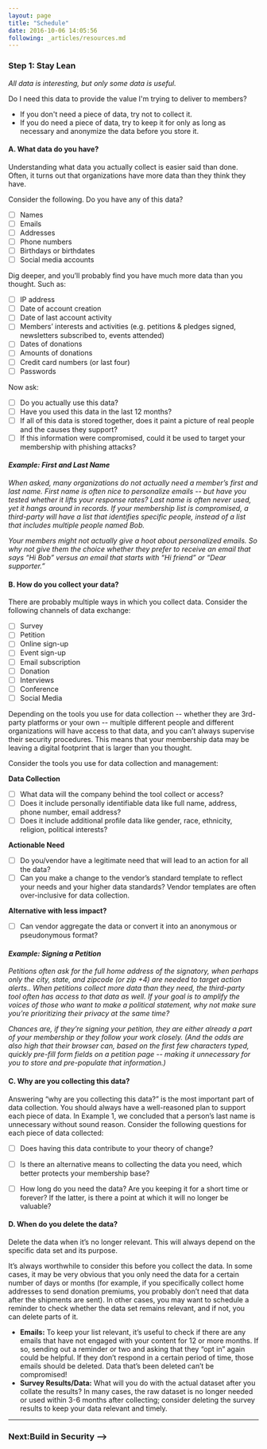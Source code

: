 ```yaml
---
layout: page
title: "Schedule"
date: 2016-10-06 14:05:56
following: _articles/resources.md
---
```

### Step 1: Stay Lean </br>
_All data is interesting, but only some data is useful._ </br>

Do I need this data to provide the value I'm trying to deliver to members?
* If you don't need a piece of data, try not to collect it.
* If you do need a piece of data, try to keep it for only as long as necessary and anonymize the data before you store it.

#### A. What data do you have?
Understanding what data you actually collect is easier said than done.  Often, it turns out that organizations have more data than they think they have. 

Consider the following. Do you have any of this data?
- [ ] Names
- [ ] Emails
- [ ] Addresses
- [ ] Phone numbers
- [ ] Birthdays or birthdates
- [ ] Social media accounts

Dig deeper, and you’ll probably find you have much more data than you thought. Such as:
- [ ] IP address
- [ ] Date of account creation
- [ ] Date of last account activity
- [ ] Members’ interests and activities (e.g. petitions & pledges signed, newsletters subscribed to, events attended)
- [ ] Dates of donations
- [ ] Amounts of donations
- [ ] Credit card numbers (or last four)
- [ ] Passwords

Now ask:
- [ ] Do you actually use this data? 
- [ ] Have you used this data in the last 12 months? 
- [ ] If all of this data is stored together, does it paint a picture of real people and the causes they support? 
- [ ] If this information were compromised, could it be used to target your membership with phishing attacks? 

#### _Example: First and Last Name_
_When asked, many organizations do not actually need a member’s first and last name.  First name is often nice to personalize emails -- but have you tested whether it lifts your response rates? Last name is often never used, yet it hangs around in records.  If your membership list is compromised, a third-party will have a list that identifies specific people, instead of a list that includes multiple people named Bob._

_Your members might not actually give a hoot about personalized emails.  So why not give them the choice whether they prefer to receive an email that says “Hi Bob” versus an email that starts with “Hi friend” or “Dear supporter.”_

#### B. How do you collect your data?

There are probably multiple ways in which you collect data. Consider the following channels of data exchange:
- [ ] Survey
- [ ] Petition
- [ ] Online sign-up
- [ ] Event sign-up
- [ ] Email subscription
- [ ] Donation  
- [ ] Interviews
- [ ] Conference 
- [ ] Social Media 

Depending on the tools you use for data collection -- whether they are 3rd-party platforms or your own -- multiple different people and different organizations will have access to that data, and you can’t always supervise their security procedures. This means that your membership data may be leaving a digital footprint that is larger than you thought.  

Consider the tools you use for data collection and management:

**Data Collection**
- [ ] What data will the company behind the tool collect or access?
- [ ] Does it include personally identifiable data like full name, address, phone number, email address?
- [ ] Does it include additional profile data like gender, race, ethnicity, religion, political interests?

**Actionable Need**
- [ ] Do you/vendor have a legitimate need that will lead to an action for all the data? 
- [ ] Can you make a change to the vendor’s standard template to reflect your needs and your higher data standards? Vendor templates are often over-inclusive for data collection.
    
**Alternative with less impact?**
- [ ] Can vendor aggregate the data or convert it into an anonymous or pseudonymous format?


#### _Example: Signing a Petition_ 
_Petitions often ask for the full home address of the signatory, when perhaps only the city, state, and zipcode (or zip +4) are needed to target action alerts.. When petitions collect more data than they need, the third-party tool often has access to that data as well. If your goal is to amplify the voices of those who want to make a political statement, why not make sure you’re prioritizing their privacy at the same time?_ 

_Chances are, if they’re signing your petition, they are either already a part of your membership or they follow your work closely. (And the odds are also high that their browser can, based on the first few characters typed, quickly pre-fill form fields on a petition page -- making it unnecessary for you to store and pre-populate that information.)_ 

#### C. Why are you collecting this data?
Answering “why are you collecting this data?” is the most important part of data collection. You should always have a well-reasoned plan to support each piece of data. In Example 1, we concluded that a person’s last name is unnecessary without sound reason.  Consider the following questions for each piece of data collected:
- [ ] Does having this data contribute to your theory of change?
- [ ] Is there an alternative means to collecting the data you need, which better protects your membership base?
- [ ] How long do you need the data? Are you keeping it for a short time or forever? If the latter, is there a point at which it will no longer be valuable?


#### D. When do you delete the data?
Delete the data when it’s no longer relevant.  This will always depend on the specific data set and its purpose.  

It’s always worthwhile to consider this before you collect the data.  In some cases, it may be very obvious that you only need the data for a certain number of days or months (for example, if you specifically collect home addresses to send donation premiums, you probably don’t need that data after the shipments are sent).  In other cases, you may want to schedule a reminder to check whether the data set remains relevant, and if not, you can delete parts of it. 
* **Emails:** To keep your list relevant, it’s useful to check if there are any emails that have not engaged with your content for 12 or more months. If so, sending out a reminder or two and asking that they “opt in” again could be helpful. If they don’t respond in a certain period of time, those emails should be deleted. Data that’s been deleted can’t be compromised!
* **Survey Results/Data:** What will you do with the actual dataset after you collate the results? In many cases, the raw dataset is no longer needed or used within 3-6 months after collecting; consider deleting the survey results to keep your data relevant and timely.

---
### Next:Build in Security -->
